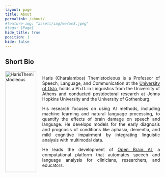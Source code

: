 ```yaml
---
layout: page
title: About
permalink: /about/
#feature-img: "assets/img/me/me8.jpeg"
#tags: [Page]
hide_title: true
position: 1
hide: false
---
```

## Short Bio

<div style="display: flex;gap: 20px;">
<div style="width: 20%;">
<img style="width: 100%;float: right;" src="{{base.url}}/assets/img/me/haris1.jpeg" alt=" HarisThemistocleous">
</div>
<div class="column" style="width: 78%;">

<p style="text-align:justify">Haris (Charalambos) Themistocleous is a Professor of Speech, Language, and Communication at the <a href="http://uio.no">University of Oslo</a>, holds a Ph.D. in Linguistics from the University of Athens and conducted postdoctoral research at Johns Hopkins University and the University of Gothenburg.</p>

<p style="text-align:justify">His research focuses on using AI methods, including machine learning and natural language processing, to quantify the effects of brain damage on speech and language. He develops models for the early diagnosis and prognosis of conditions like aphasia, dementia, and mild cognitive impairment by integrating linguistic analysis with multimodal data.</p>

<p style="text-align:justify">He leads the development of <a href="http://openbrainai.com">Open Brain AI</a>,  a computational platform that automates speech and language analysis for clinicians, researchers, and educators.</p>
</div>
</div>
